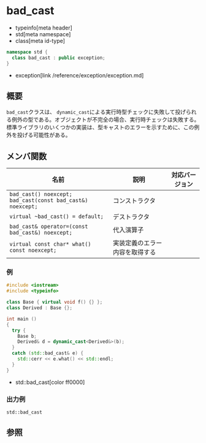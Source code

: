 # bad_cast
* typeinfo[meta header]
* std[meta namespace]
* class[meta id-type]

```cpp
namespace std {
  class bad_cast : public exception;
}
```
* exception[link /reference/exception/exception.md]

## 概要
`bad_cast`クラスは、 `dynamic_cast`による実行時型チェックに失敗して投げられる例外の型である。オブジェクトが不完全の場合、実行時チェックは失敗する。標準ライブラリのいくつかの実装は、型キャストのエラーを示すために、この例外を投げる可能性がある。


## メンバ関数

| 名前 | 説明 | 対応バージョン |
|------------------------------------------------------------------|--------------------------------|---|
| `bad_cast() noexcept;`<br/>`bad_cast(const bad_cast&) noexcept;` | コンストラクタ | |
| `virtual ~bad_cast() = default;`                                 | デストラクタ | |
| `bad_cast& operator=(const bad_cast&) noexcept;`                 | 代入演算子 | |
| `virtual const char* what() const noexcept;`                     | 実装定義のエラー内容を取得する | |


### 例
```cpp
#include <iostream>
#include <typeinfo>

class Base { virtual void f() {} };
class Derived : Base {};

int main ()
{
  try {
    Base b;
    Derived& d = dynamic_cast<Derived&>(b);
  }
  catch (std::bad_cast& e) {
    std::cerr << e.what() << std::endl;
  }
}
```
* std::bad_cast[color ff0000]

### 出力例
```
std::bad_cast
```

## 参照

